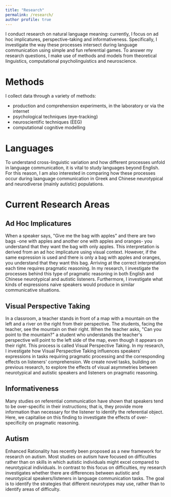 ```yaml
---
title: "Research"
permalink: /research/
author profile: true
---
```


I conduct research on natural language meaning: currently, I focus on ad hoc implicatures, perspective-taking and informativeness. Specifically, I investigate the way these processes intersect during language communication using simple and fun referential games. To answer my research questions, I make use of methods and models from theoretical linguistics, computational psycholinguistics and neuroscience.

# Methods

I collect data through a variety of methods:

- production and comprehension experiments, in the laboratory or via the internet
- psychological techniques (eye-tracking)
- neuroscientific techniques (EEG)
- computational cognitive modelling

# Languages

To understand cross-linguistic variation and how different processes unfold in language communication, it is vital to study languages beyond English. For this reason, I am also interested in comparing how these processes occur during laanguage communication in Greek and Chinese neurotypical and neurodiverse (mainly autistic) populations.

# Current Research Areas

## Ad Hoc Implicatures

When a speaker says, "Give me the bag with apples" and there are two bags -one with apples and another one with apples and oranges- you understand that they want the bag with only apples. This interpretation is derived from an ad hoc implicature using visual context. However, if the same expression is used and there is only a bag with apples and oranges, you understand that they want this bag. Arriving at the correct interpretation each time requires pragmatic reasoning. In my research, I investigate the processes behind this type of pragmatic reasoning in both English and Chinese neurotypical and autistic listeners. Furthermore, I investigate what kinds of expressions naive speakers would produce in similar communicative situations.

## Visual Perspective Taking

In a classroom, a teacher stands in front of a map with a mountain on the left and a river on the right from their perspective. The students, facing the teacher, see the mountain on their right. When the teacher asks, "Can you point to the mountain?" a student who understands the teacher's perspective will point to the left side of the map, even though it appears on their right. This process is called Visual Perspective Taking. In my research, I investigate how Visual Perspective Taking influences speakers' expressions in tasks requiring pragmatic processing and the corresponding effects on listeners' comprehension. We create novel tasks, building on previous research, to explore the effects of visual asymmetries between neurotypical and autistic speakers and listeners on pragmatic reasoning.

## Informativeness

Many studies on referential communication have shown that speakers tend to be over-specific in their instructions; that is, they provide more information than necessary for the listener to identify the referential object. Here, we capitalise on this finding to investigate the effects of over-specificity on pragmatic reasoning.

## Autism

Enhanced Rationality has recently been proposed as a new framework for research on autism. Most studies on autism have focused on difficulties rather than on skills in which autistic individuals might excel compared to neurotypical individuals. In contrast to this focus on difficulties, my research investigates whether there are differences between autistic and neurotypical speakers/listeners in language communication tasks. The goal is to identify the strategies that different neurotypes may use, rather than to identify areas of difficulty.
